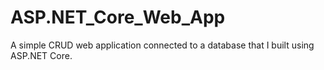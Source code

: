 # ASP.NET_Core_Web_App
A simple CRUD web application connected to a database that I built using ASP.NET Core.
